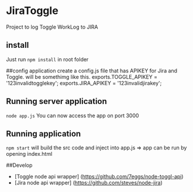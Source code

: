 # JiraToggle
Project to log Toggle WorkLog to JIRA

## install
Just run `npm install` in root folder

##config application
create a config.js file that has APIKEY for Jira and Toggle.
will be somethimg like this. 
exports.TOGGLE_APIKEY = '123invalidtogglekey';
exports.JIRA_APIKEY = '123invalidjirakey';

## Running server application
`node app.js` You can now access the app on port 3000

## Running application
`npm start` will build the src code and inject into app.js => app can be run by opening index.html

##Develop
- [Toggle node api wrapper] (https://github.com/7eggs/node-toggl-api)
- [Jira node api wrapper] (https://github.com/steves/node-jira)

